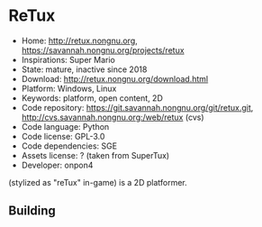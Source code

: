 # ReTux

- Home: http://retux.nongnu.org, https://savannah.nongnu.org/projects/retux
- Inspirations: Super Mario
- State: mature, inactive since 2018
- Download: http://retux.nongnu.org/download.html
- Platform: Windows, Linux
- Keywords: platform, open content, 2D
- Code repository: https://git.savannah.nongnu.org/git/retux.git, http://cvs.savannah.nongnu.org:/web/retux (cvs)
- Code language: Python
- Code license: GPL-3.0
- Code dependencies: SGE
- Assets license: ? (taken from SuperTux)
- Developer: onpon4

(stylized as "reTux" in-game) is a 2D platformer.

## Building
